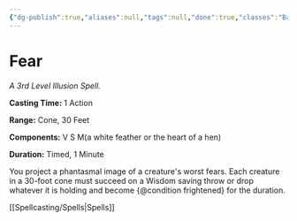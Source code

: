 ```yaml
---
{"dg-publish":true,"aliases":null,"tags":null,"done":true,"classes":"Bard, Sorcerer, Warlock, Wizard,","spellLevel":3,"school":"Illusion","source":"PHB","permalink":"/spells/fear/","dgHomeLink":false,"dgPassFrontmatter":true}
---
```


# Fear
*A 3rd Level Illusion Spell.*

**Casting Time:** 1 Action

**Range:** Cone, 30 Feet

**Components:** V S M(a white feather or the heart of a hen)

**Duration:** Timed, 1 Minute

You project a phantasmal image of a creature's worst fears. Each creature in a 30-foot cone must succeed on a Wisdom saving throw or drop whatever it is holding and become {@condition frightened} for the duration.

[[Spellcasting/Spells|Spells]]